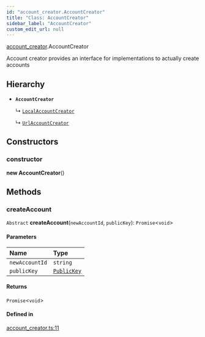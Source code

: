 ```yaml
---
id: "account_creator.AccountCreator"
title: "Class: AccountCreator"
sidebar_label: "AccountCreator"
custom_edit_url: null
---
```


[account_creator](../modules/account_creator.md).AccountCreator

Account creator provides an interface for implementations to actually create accounts

## Hierarchy

- **`AccountCreator`**

  ↳ [`LocalAccountCreator`](account_creator.LocalAccountCreator.md)

  ↳ [`UrlAccountCreator`](account_creator.UrlAccountCreator.md)

## Constructors

### constructor

**new AccountCreator**()

## Methods

### createAccount

`Abstract` **createAccount**(`newAccountId`, `publicKey`): `Promise`<`void`\>

#### Parameters

| Name | Type |
| :------ | :------ |
| `newAccountId` | `string` |
| `publicKey` | [`PublicKey`](utils_key_pair.PublicKey.md) |

#### Returns

`Promise`<`void`\>

#### Defined in

[account_creator.ts:11](https://github.com/near/near-api-js/blob/ecc6fa8f/packages/near-api-js/src/account_creator.ts#L11)
